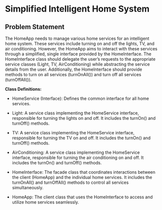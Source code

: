 # Simplified Intelligent Home System

## Problem Statement

The HomeApp needs to manage various home services for an intelligent home system. These services include turning on and off the lights, TV, and air conditioning. However, the HomeApp aims to interact with these services through a simplified, single interface provided by the HomeInterface. The HomeInterface class should delegate the user’s requests to the appropriate service classes (Light, TV, AirConditioning) while abstracting the service details from the user. Additionally, the HomeInterface should provide methods to turn on all services (turnOnAll()) and turn off all services (turnOffAll()).

**Class Definitions:**

* HomeService (Interface): Defines the common interface for all home services.

* Light: A service class implementing the HomeService interface, responsible for turning the lights on and off. It includes the turnOn() and turnOff() methods.

* TV: A service class implementing the HomeService interface, responsible for turning the TV on and off. It includes the turnOn() and turnOff() methods.

* AirConditioning: A service class implementing the HomeService interface, responsible for turning the air conditioning on and off. It includes the turnOn() and turnOff() methods.

* HomeInterface: The facade class that coordinates interactions between the client (HomeApp) and the individual home services. It includes the turnOnAll() and turnOffAll() methods to control all services simultaneously.

* HomeApp: The client class that uses the HomeInterface to access and utilize home services seamlessly.